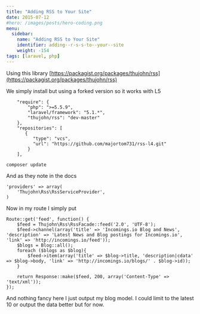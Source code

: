 ```yaml
---
title: "Adding RSS to Your Site"
date: 2015-07-12
#hero: /images/posts/hero-coding.png
menu:
  sidebar:
    name: "Adding RSS to Your Site"
    identifier: adding--r-s-s-to--your--site
    weight: -154
tags: [laravel, php]
---
```


Using this library [https://packagist.org/packages/thujohn/rss](https://packagist.org/packages/thujohn/rss)

We simply install but using a forked version so it works with L5

~~~
    "require": {
        "php": ">=5.5.9",
        "laravel/framework": "5.1.*",
        "thujohn/rss": "dev-master"
    },
    "repositories": [
       {
          "type": "vcs",
          "url": "https://github.com/majortom731/rss-l4.git"
        }
    ],
~~~


~~~
composer update
~~~

And as they note in the docs

~~~
'providers' => array(
    'Thujohn\Rss\RssServiceProvider',
)
~~~

Now in my route I simply put

~~~
Route::get('feed', function() {
    $feed = Thujohn\Rss\RssFacade::feed('2.0', 'UTF-8');
    $feed->channel(array('title' => 'Incomings.io Blog and News', 'description' => 'Latest News and Blog postings for Incomings.io', 'link' => 'http://incomings.io/feed'));
    $blogs = Blog::all();
    foreach ($blogs as $blog){
        $feed->item(array('title' => $blog->title, 'description|cdata' => $blog->body, 'link' => 'http://incomings.io/blogs/' . $blog->id));
    }

    return Response::make($feed, 200, array('Content-Type' => 'text/xml'));
});
~~~

And nothing fancy here I just output my blog model. I could limit to the latest 10 or output the data better but for now.